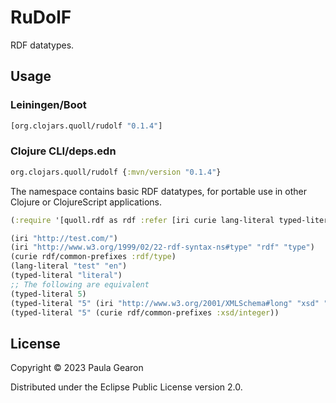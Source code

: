 # RuDolF

RDF datatypes.

## Usage
### Leiningen/Boot
```clojure
[org.clojars.quoll/rudolf "0.1.4"]
```

### Clojure CLI/deps.edn
```clojure
org.clojars.quoll/rudolf {:mvn/version "0.1.4"}
```

The namespace contains basic RDF datatypes, for portable use in other Clojure or ClojureScript applications.

```clojure
(:require '[quoll.rdf as rdf :refer [iri curie lang-literal typed-literal]])

(iri "http://test.com/")
(iri "http://www.w3.org/1999/02/22-rdf-syntax-ns#type" "rdf" "type")
(curie rdf/common-prefixes :rdf/type)
(lang-literal "test" "en")
(typed-literal "literal")
;; The following are equivalent
(typed-literal 5)
(typed-literal "5" (iri "http://www.w3.org/2001/XMLSchema#long" "xsd" "integer"))
(typed-literal "5" (curie rdf/common-prefixes :xsd/integer))
```

## License

Copyright © 2023 Paula Gearon

Distributed under the Eclipse Public License version 2.0.

